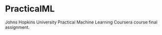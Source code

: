 # PracticalML
Johns Hopkins University Practical Machine Learning Coursera course final assignment.
